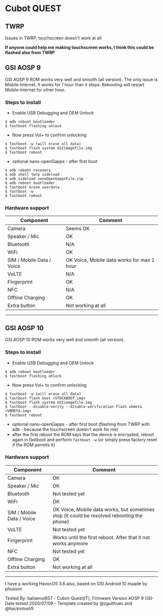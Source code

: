 # Cubot QUEST

## TWRP 
Issues in TWRP, touchscreen doesn't work at all

**If anyone could help me making touchscreen works, I think this could be flashed also from TWRP**

## GSI AOSP 9
GSI AOSP 9 ROM works very well and smooth (all version). The only issue is Mobile Internet. 
It works for 1 hour than it stops. Rebooting will restart Mobile Internet for other hour.

### Steps to install

* Enable USB Debugging and OEM Unlock

 ```
$ adb reboot bootloader
$ fastboot flashing unlock
 ```

* Now press Vol+ to confirm unlocking
 ```
$ fastboot -w (will erase all data)
$ fastboot flash system GSIimagefile.img
$ fastboot reboot
 ```

* optional nano-openGapps - after first boot
 ```
$ adb reboot recovery
$ adb shell twrp sideload
$ adb sideload nanoOpenGappsFile.zip
$ adb reboot bootloader
$ fastboot erase userdata
$ fastboot -w
$ fastboot reboot
 ```



### Hardware support

| Component                 |      Comment                                              |
|---------------------------|-----------------------------------------------------------|
| Camera                    | Seems OK                                                  |
| Speaker / Mic             | OK                                                        |
| Bluetooth                 | N/A                                                       |
| WiFi                      | OK                                                        |
| SIM / Mobile Data / Voice | OK Voice, Mobile data works for max 1 hour                |
| VoLTE                     | N/A                                                       |
| Fingerprint               | OK                                                        |
| NFC                       | N/A                                                       |
| Offline Charging          | OK                                                        |
| Extra button              | Not working at all                                        |
---

 

## GSI AOSP 10

GSI AOSP 10 ROM works very well and smooth (all version). 


### Steps to install

* Enable USB Debugging and OEM Unlock

 ```
$ adb reboot bootloader
$ fastboot flashing unlock
 ```

* Now press Vol+ to confirm unlocking
 ```
$ fastboot -w (will erase all data)
$ fastboot flash boot <STOCKBOOT.img>
$ fastboot flash system GSIimagefile.img
$ fastboot --disable-verity --disable-verification flash vbmeta <VBMETA.img>
$ fastboot reboot
 ```

* optional nano-openGapps - after first boot (flashing from TWRP with adb - because the touchscreen doesn't work for me)
* after the first reboot the ROM says that the device is encrypted, reboot again in fastboot and perform ```fastboot -w``` (or simply press factory reset if the ROM permits it)
### Hardware support

| Component                 |      Comment                                                                              |
|---------------------------|-------------------------------------------------------------------------------------------|
| Camera                    | OK                                                                                        |
| Speaker / Mic             | OK                                                                                        |
| Bluetooth                 | Not tested yet                                                                            |
| WiFi                      | OK                                                                                        |
| SIM / Mobile Data / Voice | OK Voice, Mobile data works, but sometimes stop (it could be resolved rebooting the phone)|
| VoLTE                     | Not tested yet                                                                            |
| Fingerprint               | Works until the first reboot. After that it not works anymore                            |
| NFC                       | Not tested yet                                                                            |
| Offline Charging          | OK                                                                                        |
| Extra button              | Not working at all                                                                        |
---

I have a working HavocOS 3.6 also, based on GSI Android 10 maade by phusson

Tested By: bahamut657 - Cubot-Quest(IT), Firmware Version AOSP 9 GSI- Date tested 2020/07/09 - Template created by @zguithues and @hackintosh5
